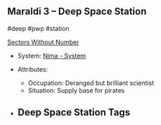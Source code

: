 ## Maraldi 3 &ndash; Deep Space Station

#deep #pwp #station

[Sectors Without Number](https://sectorswithoutnumber.com/sector/bfDcBzTtgpeyLUfwzjio/deepSpaceStation/Ur40CeTNzeLU0gmsmC9P)

- System: [Nima - System](../../../Gaming/StarsWithoutNumber/PiratesWithoutPlunder/Nima%20-%20System.md)

- Attributes:
   -   Occupation: Deranged but brilliant scientist
   -   Situation: Supply base for pirates

- Deep Space Station Tags
	-  

